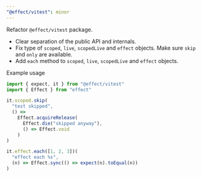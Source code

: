 ```yaml
---
"@effect/vitest": minor
---
```


Refactor `@effect/vitest` package.

- Clear separation of the public API and internals.
- Fix type of `scoped`, `live`, `scopedLive` and `effect` objects. Make sure `skip` and `only` are available.
- Add `each` method to `scoped`, `live`, `scopedLive` and `effect` objects.

Example usage

```ts
import { expect, it } from "@effect/vitest"
import { Effect } from "effect"

it.scoped.skip(
  "test skipped",
  () =>
    Effect.acquireRelease(
      Effect.die("skipped anyway"),
      () => Effect.void
    )
)

it.effect.each([1, 2, 3])(
  "effect each %s",
  (n) => Effect.sync(() => expect(n).toEqual(n))
)
```
